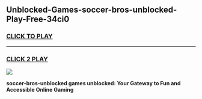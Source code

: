 
## Unblocked-Games-soccer-bros-unblocked-Play-Free-34ci0
<h3>
<a href="https://premium76.site?title=soccer-bros-unblocked&ref=21A">CLICK TO PLAY</a></h3>
<hr>

<h3>
<a href="https://premium76.site?title=soccer-bros-unblocked&ref=21A">CLICK 2 PLAY</a>
  
</h3>

<a href="https://premium76.site?title=soccer-bros-unblocked&ref=21A"><img src="https://clearcache.store/games.png"></a>


**soccer-bros-unblocked games unblocked: Your Gateway to Fun and Accessible Online Gaming**
